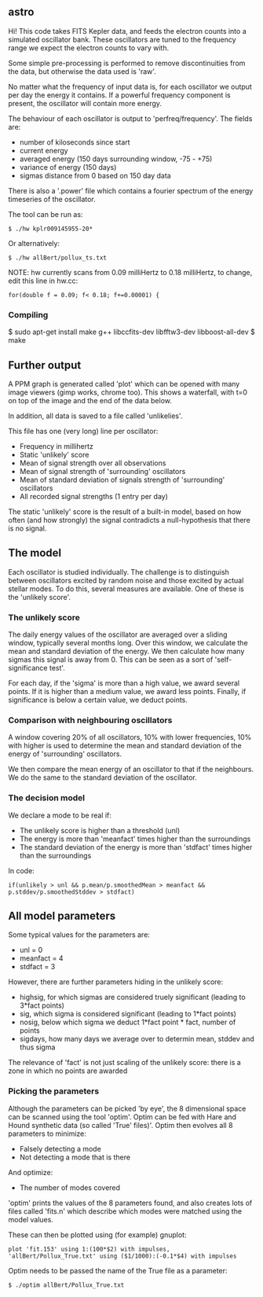 ## astro
Hi! This code takes FITS Kepler data, and feeds the electron counts into a
simulated oscillator bank. These oscillators are tuned to the frequency
range we expect the electron counts to vary with.

Some simple pre-processing is performed to remove discontinuities from the
data, but otherwise the data used is 'raw'.

No matter what the frequency of input data is, for each oscillator we output
per day the energy it contains. If a powerful frequency component is
present, the oscillator will contain more energy.

The behaviour of each oscillator is output to 'perfreq/frequency'. The
fields are:
	
 * number of kiloseconds since start
 * current energy
 * averaged energy (150 days surrounding window, -75 - +75)
 * variance of energy (150 days)
 * sigmas distance from 0 based on 150 day data

There is also a '.power' file which contains a fourier spectrum of the
energy timeseries of the oscillator.

The tool can be run as:

	$ ./hw kplr009145955-20*

Or alternatively:

	$ ./hw allBert/pollux_ts.txt

NOTE: hw currently scans from 0.09 milliHertz to 0.18 milliHertz, to change,
edit this line in hw.cc:

	for(double f = 0.09; f< 0.18; f+=0.00001) {

### Compiling

$ sudo apt-get install make g++ libccfits-dev libfftw3-dev libboost-all-dev
$ make


## Further output
A PPM graph is generated called 'plot' which can be opened with many image
viewers (gimp works, chrome too). This shows a waterfall, with t=0 on top of
the image and the end of the data below.

In addition, all data is saved to a file called 'unlikelies'.

This file has one (very long) line per oscillator:

 * Frequency in millihertz
 * Static 'unlikely' score
 * Mean of signal strength over all observations
 * Mean of signal strength of 'surrounding' oscillators
 * Mean of standard deviation of signals strength of 'surrounding' oscillators
 * All recorded signal strengths (1 entry per day)

The static 'unlikely' score is the result of a built-in model, based on how
often (and how strongly) the signal contradicts a null-hypothesis that there
is no signal.

## The model
Each oscillator is studied individually. The challenge is to distinguish
between oscillators excited by random noise and those excited by actual
stellar modes. To do this, several measures are available. One of these is
the 'unlikely score'.

### The unlikely score
The daily energy values of the oscillator are averaged over a sliding
window, typically several months long.  Over this window, we calculate the
mean and standard deviation of the energy. We then calculate how many
sigmas this signal is away from 0. This can be seen as a sort of
'self-significance test'. 

For each day, if the 'sigma' is more than a high value, we award several
points. If it is higher than a medium value, we award less points. Finally,
if significance is below a certain value, we deduct points.

### Comparison with neighbouring oscillators
A window covering 20% of all oscillators, 10% with lower frequencies, 10%
with higher is used to determine the mean and standard deviation of the
energy of 'surrounding' oscillators.

We then compare the mean energy of an oscillator to that if the neighbours.
We do the same to the standard deviation of the oscillator.

### The decision model
We declare a mode to be real if:

 * The unlikely score is higher than a threshold (unl)
 * The energy is more than 'meanfact' times higher than the surroundings
 * The standard deviation of the energy is more than 'stdfact' times higher
   than the surroundings
 
In code:

    if(unlikely > unl && p.mean/p.smoothedMean > meanfact && p.stddev/p.smoothedStddev > stdfact)

## All model parameters
Some typical values for the parameters are:

 * unl = 0
 * meanfact = 4
 * stdfact = 3

However, there are further parameters hiding in the unlikely score:
 * highsig, for which sigmas are considered truely significant
   (leading to 3*fact points)
 * sig, which sigma is considered significant (leading to 1*fact
   points)
 * nosig, below which sigma we deduct 1*fact point
        * fact, number of points
 * sigdays, how many days we average over to determin mean, stddev
   and thus sigma

The relevance of 'fact' is not just scaling of the unlikely score: there is
a zone in which no points are awarded

### Picking the parameters
Although the parameters can be picked 'by eye', the 8 dimensional space can
be scanned using the tool 'optim'. Optim can be fed with Hare and Hound
synthetic data (so called 'True' files)'. Optim then evolves all 8
parameters to minimize:

 * Falsely detecting a mode
 * Not detecting a mode that is there

And optimize:

 * The number of modes covered

'optim' prints the values of the 8 parameters found, and also creates lots
of files called 'fits.n' which describe which modes were matched using the
model values.

These can then be plotted using (for example) gnuplot:

	plot 'fit.153' using 1:(100*$2) with impulses, 'allBert/Pollux_True.txt' using ($1/1000):(-0.1*$4) with impulses

Optim needs to be passed the name of the True file as a parameter:

	$ ./optim allBert/Pollux_True.txt


